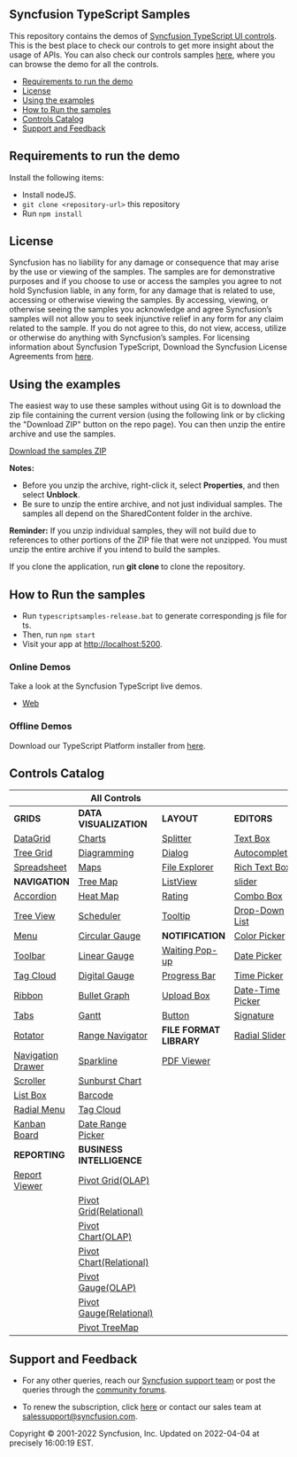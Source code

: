 ## Syncfusion TypeScript Samples

This repository contains the demos of [Syncfusion TypeScript UI controls](https://www.syncfusion.com/products/jquery/javascript). This is the best place to check our controls to get more insight about the usage of APIs. You can also check our controls samples [here](https://tsjq.syncfusion.com/?utm_source=github&utm_medium=listing), where you can browse the demo for all the controls.

* [Requirements to run the demo](#requirements-to-run-the-demo)
* [License](#license)
* [Using the examples](#using-the-examples)
* [How to Run the samples](#run-the-samples)  
* [Controls Catalog](#controls-catalog)
* [Support and Feedback](#support-and-feedback)

## <a name="requirements-to-run-the-demo"></a>Requirements to run the demo ##

Install the following items:

*  Install nodeJS.
* `git clone <repository-url>` this repository
*  Run `npm install`

## <a name="license"></a>License ##

Syncfusion has no liability for any damage or consequence that may arise by the use or viewing of the samples. The samples are for demonstrative purposes and if you choose to use or access the samples you agree to not hold Syncfusion liable, in any form, for any damage that is related to use, accessing or otherwise viewing the samples. By accessing, viewing, or otherwise seeing the samples you acknowledge and agree Syncfusion’s samples will not allow you to seek injunctive relief in any form for any claim related to the sample. If you do not agree to this, do not view, access, utilize or otherwise do anything with Syncfusion’s samples.
For licensing information about Syncfusion TypeScript, Download the Syncfusion License Agreements from [here](https://www.syncfusion.com/content/downloads/syncfusion_license.pdf).

## <a name="using-the-examples"></a>Using the examples ##

The easiest way to use these samples without using Git is to download the zip file containing the current version (using the following link or by clicking the "Download ZIP" button on the repo page). You can then unzip the entire archive and use the samples.

   [Download the samples ZIP](../../archive/master.zip)

   **Notes:** 
   * Before you unzip the archive, right-click it, select **Properties**, and then select **Unblock**.
   * Be sure to unzip the entire archive, and not just individual samples. The samples all depend on the SharedContent folder in the archive.  


**Reminder:** If you unzip individual samples, they will not build due to references to other portions of the ZIP file that were not unzipped. You must unzip the entire archive if you intend to build the samples.

If you clone the application, run **git clone <repository-url>** to clone the repository.

## <a name="run-the-samples"></a>How to Run the samples ##

* Run `typescriptsamples-release.bat` to generate corresponding js file for ts.
* Then, run `npm start`
* Visit your app at [http://localhost:5200](http://localhost:5200).

### Online Demos

Take a look at the Syncfusion TypeScript live demos.

* [Web](https://tsjq.syncfusion.com/?utm_source=github&utm_medium=listing)

### Offline Demos

Download our TypeScript Platform installer from [here](https://www.syncfusion.com/downloads/javascript/).

## <a name="controls-catalog"></a>Controls Catalog 


|  | All Controls |  | |
| ------------- | --------------- | ----------- | ----------- |
| **GRIDS** | **DATA VISUALIZATION** | **LAYOUT** | **EDITORS** |
| [DataGrid](https://tsjq.syncfusion.com/?utm_source=github&utm_medium=listing#!/bootstrap/Grid/Grid) | [Charts](https://tsjq.syncfusion.com/?utm_source=github&utm_medium=listing#!/bootstrap/Chart/Chart) | [Splitter](https://tsjq.syncfusion.com/?utm_source=github&utm_medium=listing#!/bootstrap/Splitter/Splitter) | [Text Box](https://tsjq.syncfusion.com/?utm_source=github&utm_medium=listing#!/bootstrap/TextBoxes/Default) |
| [Tree Grid](https://tsjq.syncfusion.com/?utm_source=github&utm_medium=listing#!/bootstrap/TreeGrid/TreeGrid) | [Diagramming](https://tsjq.syncfusion.com/?utm_source=github&utm_medium=listing#!/bootstrap/Diagram/Diagram) | [Dialog](https://tsjq.syncfusion.com/?utm_source=github&utm_medium=listing#!/bootstrap/Dialog/Dialog) | [Autocomplete](https://tsjq.syncfusion.com/?utm_source=github&utm_medium=listing#!/bootstrap/Autocomplete/Autocomplete) |
| [Spreadsheet](https://tsjq.syncfusion.com/?utm_source=github&utm_medium=listing#!/bootstrap/Spreadsheet/Default) | [Maps](https://tsjq.syncfusion.com/?utm_source=github&utm_medium=listing#!/bootstrap/Map/Map) | [File Explorer](https://tsjq.syncfusion.com/?utm_source=github&utm_medium=listing#!/bootstrap/FileExplorer/Default) | [Rich Text Box](https://tsjq.syncfusion.com/?utm_source=github&utm_medium=listing#!/bootstrap/RTE/Default) 
| **NAVIGATION** | [Tree Map](https://tsjq.syncfusion.com/?utm_source=github&utm_medium=listing#!/bootstrap/TreeMap/TreeMap) | [ListView](https://tsjq.syncfusion.com/?utm_source=github&utm_medium=listing#!/bootstrap/ListView/ListView) |[slider](https://tsjq.syncfusion.com/?utm_source=github&utm_medium=listing#!/bootstrap/Slider/RangeSlider)| 
| [Accordion](https://tsjq.syncfusion.com/?utm_source=github&utm_medium=listing#!/bootstrap/Accordion/Default) | [Heat Map](https://tsjq.syncfusion.com/?utm_source=github&utm_medium=listing#!/bootstrap/HeatMap/HeatMap) | [Rating](https://tsjq.syncfusion.com/?utm_source=github&utm_medium=listing#!/bootstrap/Rating/Default) | [Combo Box](https://tsjq.syncfusion.com/?utm_source=github&utm_medium=listing#!/bootstrap/ComboBox/ComboBox)
| [Tree View](https://tsjq.syncfusion.com/?utm_source=github&utm_medium=listing#!/bootstrap/TreeView/Default) | [Scheduler](https://tsjq.syncfusion.com/?utm_source=github&utm_medium=listing#!/bootstrap/Schedule/Schedule) | [Tooltip](https://tsjq.syncfusion.com/?utm_source=github&utm_medium=listing#!/bootstrap/Tooltip/Default) | [Drop-Down List](https://tsjq.syncfusion.com/?utm_source=github&utm_medium=listing#!/bootstrap/DropDownList/Default)  |
| [Menu](https://tsjq.syncfusion.com/?utm_source=github&utm_medium=listing#!/bootstrap/Menu/Default) | [Circular Gauge](https://tsjq.syncfusion.com/?utm_source=github&utm_medium=listing#!/bootstrap/CircularGauge/CircularGauge) | **NOTIFICATION**| [Color Picker](https://tsjq.syncfusion.com/?utm_source=github&utm_medium=listing#!/bootstrap/ColorPicker/ColorPicker) |
| [Toolbar](https://tsjq.syncfusion.com/?utm_source=github&utm_medium=listing#!/bootstrap/Toolbar/Default) | [Linear Gauge](https://tsjq.syncfusion.com/?utm_source=github&utm_medium=listing#!/bootstrap/LinearGauge/LinearGauge) | [Waiting Pop-up](https://tsjq.syncfusion.com/?utm_source=github&utm_medium=listing#!/bootstrap/WaitingPopup/Default) | [Date Picker](https://tsjq.syncfusion.com/?utm_source=github&utm_medium=listing#!/bootstrap/DatePicker/DatePicker) |
| [Tag Cloud](https://tsjq.syncfusion.com/?utm_source=github&utm_medium=listing#!/bootstrap/TagCloud/Default) | [Digital Gauge](https://tsjq.syncfusion.com/?utm_source=github&utm_medium=listing#!/bootstrap/DigitalGauge/DigitalGauge) | [Progress Bar](https://tsjq.syncfusion.com/?utm_source=github&utm_medium=listing#!/bootstrap/ProgressBar/Default) | [Time Picker](https://tsjq.syncfusion.com/?utm_source=github&utm_medium=listing#!/bootstrap/TimePicker/TimePicker)
| [Ribbon](https://tsjq.syncfusion.com/?utm_source=github&utm_medium=listing#!/bootstrap/Ribbon/Default) | [Bullet Graph](https://tsjq.syncfusion.com/?utm_source=github&utm_medium=listing#!/bootstrap/BulletGraph/BulletGraph) | [Upload Box](https://tsjq.syncfusion.com/?utm_source=github&utm_medium=listing#!/bootstrap/Uploadbox/Default) | [Date-Time Picker](https://tsjq.syncfusion.com/?utm_source=github&utm_medium=listing#!/bootstrap/DateTimePicker/DateTimePicker)
| [Tabs](https://tsjq.syncfusion.com/?utm_source=github&utm_medium=listing#!/bootstrap/Tab/Default) | [Gantt](https://tsjq.syncfusion.com/?utm_source=github&utm_medium=listing#!/bootstrap/Gantt/Gantt) | [Button](https://tsjq.syncfusion.com/?utm_source=github&utm_medium=listing#!/bootstrap/Button/Button) | [Signature](https://tsjq.syncfusion.com/?utm_source=github&utm_medium=listing#!/bootstrap/Signature/Signature)
| [Rotator](https://tsjq.syncfusion.com/?utm_source=github&utm_medium=listing#!/bootstrap/Rotator/Rotator) | [Range Navigator](https://tsjq.syncfusion.com/?utm_source=github&utm_medium=listing#!/bootstrap/RangeNavigator/RangeNavigator) | **FILE FORMAT LIBRARY** | [Radial Slider](https://tsjq.syncfusion.com/?utm_source=github&utm_medium=listing#!/bootstrap/RadialSlider/RadialSlider) |
[Navigation Drawer](https://tsjq.syncfusion.com/?utm_source=github&utm_medium=listing#!/bootstrap/NavigationDrawer/NavigationDrawer) | [Sparkline](https://tsjq.syncfusion.com/?utm_source=github&utm_medium=listing#!/bootstrap/Sparkline/Sparkline) | [PDF Viewer](https://tsjq.syncfusion.com/?utm_source=github&utm_medium=listing#!/bootstrap/PDFViewer/Default) |
| [Scroller](https://tsjq.syncfusion.com/?utm_source=github&utm_medium=listing#!/bootstrap/ScrollBar/Scrollbar) | [Sunburst Chart](https://tsjq.syncfusion.com/?utm_source=github&utm_medium=listing#!/bootstrap/SunburstChart/SunburstChart)
| [List Box](https://tsjq.syncfusion.com/?utm_source=github&utm_medium=listing#!/bootstrap/ListBox/ListBox) | [Barcode](https://tsjq.syncfusion.com/?utm_source=github&utm_medium=listing#!/bootstrap/Barcode/Barcode) | | 
| [Radial Menu](https://tsjq.syncfusion.com/?utm_source=github&utm_medium=listing#!/bootstrap/RadialMenu/RadialMenu) | [Tag Cloud](https://tsjq.syncfusion.com/?utm_source=github&utm_medium=listing#!/bootstrap/TagCloud/Default) |  |
| [Kanban Board](https://tsjq.syncfusion.com/?utm_source=github&utm_medium=listing#!/bootstrap/KanbanBoard/Default) | [Date Range Picker](https://tsjq.syncfusion.com/?utm_source=github&utm_medium=listing#!/bootstrap/DateRangePicker/DateRangePicker) |
| **REPORTING** | **BUSINESS INTELLIGENCE** |  |
| [Report Viewer](https://tsjq.syncfusion.com/?utm_source=github&utm_medium=listing#!/bootstrap/ReportViewer/Default) | [Pivot Grid(OLAP)](https://tsjq.syncfusion.com/?utm_source=github&utm_medium=listing#!/bootstrap/PivotGridOLAP/Default) | |
| | [Pivot Grid(Relational)](https://tsjq.syncfusion.com/?utm_source=github&utm_medium=listing#!/bootstrap/PivotGridRelational/Relational) | | |
| | [Pivot Chart(OLAP)](https://tsjq.syncfusion.com/?utm_source=github&utm_medium=listing#!/bootstrap/PivotChartOLAP/Default) | |
| | [Pivot Chart(Relational)](https://tsjq.syncfusion.com/?utm_source=github&utm_medium=listing#!/bootstrap/PivotChartRelational/Relational) | |
| | [Pivot Gauge(OLAP)](https://tsjq.syncfusion.com/?utm_source=github&utm_medium=listing#!/bootstrap/PivotGaugeOLAP/Default) | |
| | [Pivot Gauge(Relational)](https://tsjq.syncfusion.com/?utm_source=github&utm_medium=listing#!/bootstrap/PivotGaugeRelational/Relational) | |
| | [Pivot TreeMap](https://tsjq.syncfusion.com/?utm_source=github&utm_medium=listing#!/bootstrap/PivotTreeMap/Default) | |



## <a name="support-and-feedback"></a>Support and Feedback ##

* For any other queries, reach our [Syncfusion support team](https://www.syncfusion.com/support/directtrac/incidents/newincident?utm_source=github&utm_medium=listing) or post the queries through the [community forums](https://www.syncfusion.com/forums?utm_source=github&utm_medium=listing).

* To renew the subscription, click [here](https://www.syncfusion.com/sales/products?utm_source=github&utm_medium=listing) or contact our sales team at <salessupport@syncfusion.com>.

<p>Copyright © 2001-2022 Syncfusion, Inc. Updated on 2022-04-04 at precisely 16:00:19 EST.</p>
